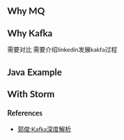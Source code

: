 <style>
body{
	font: 13px/21px "Microsoft YaHei","宋体","Myriad Pro","Lato","Helvetica Neue",Helvetica,Arial,sans-serif;
	font-weight: 400;
	line-height: 21px;
	font-size: 14px;
}
h2,h3,h4 {
	font-weight: bold;
}
h1 {
	margin-top: 20px;
}
li{
	margin-bottom: 10px;
}
</style>

## Why MQ

## Why Kafka
需要对比
需要介绍linkedin发展kakfa过程

## Java Example

## With Storm

### References
* [郭俊:Kafka深度解析](http://www.jasongj.com/2015/01/02/Kafka%E6%B7%B1%E5%BA%A6%E8%A7%A3%E6%9E%90/)
